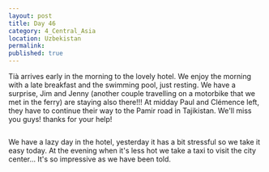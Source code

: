 ```yaml
---
layout: post
title: Day 46
category: 4_Central_Asia
location: Uzbekistan
permalink: 
published: true
---
```



Tià arrives early in the morning to the lovely hotel. We enjoy the morning with a late breakfast and the swimming pool, just resting. We have a surprise, Jim and Jenny (another couple travelling on a motorbike that we met in the ferry) are staying also there!!! At midday Paul and Clémence left, they have to continue their way to the Pamir road in Tajikistan. We'll miss you guys! thanks for your help!

<p><a
href="https://lh3.googleusercontent.com/s_n9HzJO34r7suDsfvmywNXyB7VjwyaKA55PFhxz4N54j4mMIEANax2Gb20vII-7Ay-vsBIPmEa-MqT01qAn-Ntr-t5UfG_q_PQuIdOvme7GjVic85jNsD4pjO5dgIvXWnHdfBSV_DSDmgHlADLFSRE186jScCHZlyfqCMgVcwUFklF54896UHsJaPjGd1ogGNXws437R7XQAMX4rgO8ZKYkZze6zfHeYAfAhIlj4Dp5w-dW09b-D8MtPFIe6MWSgrU-D0P3wJwBXPyiAOGu0TBfT4fEAt7bO-xMW7rOGpdFqfnN9fvwZtRoH_X0sfZREwRIfaH0QI6N2IKLw1msY1LS6fOSKRjJxGOI06Uc4qYEJ0HNQ-KDTg7-brFE8xtSTwqVAtcwjXG1011TS0L7mR7qHsKvYmmkkE0grtfH2dfiK72H134nzBeNEoP3I_sALVXN3GeFJ8n9nCjNCQ-pZD_o5VfxaSZ9OVUksvZ5VuDED37SpY2edVC8VNLNd8mjHzNP5Nq-XhCLq2Uwi_xxdDt-UjLQNen0jU_9k3-j_Lga7GyfsQ-nm-3MopIdAGgmpHyn1DmUKiCImDYR3Qk0PGnxhbu3RsLdCNm7zRZuZL2wvkt_1OSBEo8azIpYhz84kw9xwL8AoaXGzOosM8m8bWNJkznKXT77QQ=w473-h630-no"><img 
src="https://lh3.googleusercontent.com/s_n9HzJO34r7suDsfvmywNXyB7VjwyaKA55PFhxz4N54j4mMIEANax2Gb20vII-7Ay-vsBIPmEa-MqT01qAn-Ntr-t5UfG_q_PQuIdOvme7GjVic85jNsD4pjO5dgIvXWnHdfBSV_DSDmgHlADLFSRE186jScCHZlyfqCMgVcwUFklF54896UHsJaPjGd1ogGNXws437R7XQAMX4rgO8ZKYkZze6zfHeYAfAhIlj4Dp5w-dW09b-D8MtPFIe6MWSgrU-D0P3wJwBXPyiAOGu0TBfT4fEAt7bO-xMW7rOGpdFqfnN9fvwZtRoH_X0sfZREwRIfaH0QI6N2IKLw1msY1LS6fOSKRjJxGOI06Uc4qYEJ0HNQ-KDTg7-brFE8xtSTwqVAtcwjXG1011TS0L7mR7qHsKvYmmkkE0grtfH2dfiK72H134nzBeNEoP3I_sALVXN3GeFJ8n9nCjNCQ-pZD_o5VfxaSZ9OVUksvZ5VuDED37SpY2edVC8VNLNd8mjHzNP5Nq-XhCLq2Uwi_xxdDt-UjLQNen0jU_9k3-j_Lga7GyfsQ-nm-3MopIdAGgmpHyn1DmUKiCImDYR3Qk0PGnxhbu3RsLdCNm7zRZuZL2wvkt_1OSBEo8azIpYhz84kw9xwL8AoaXGzOosM8m8bWNJkznKXT77QQ=w473-h630-no" alt=""></a></p>

We have a lazy day in the hotel, yesterday it has a bit stressful so we take it easy today. At the evening when it's less hot we take a taxi to visit the city center... It's so impressive as we have been told.

<p><a
href="https://lh3.googleusercontent.com/xKqWvqmnetgfOqC5PVd1QY4A6xh557OfxBMbeNMJHKQLEhfbDfwKQmv_jyswacGbTKplSPa2kUB3sHiDrVqfNlpIYjJRERZS88hlgayByUN_B5d49LUp9CBASpBku2NnzkGiXCPR2P6Kr5NUUDZfSxrYx-n3zQSHVJ_70IVgnQor-TxEMhfG4DqTqiWidNqp_fHlRBzP34LIHOWoVYdKS-u5aq7Tz2DglvxFg1lwJUkQa5W2gs2d0pGQ9AaGz845SWXx-FZs4janjRrFjdFOxxCRhlCTH1zb39ef937K0EVYNtPJC6GjXy7ZUr10B0jvGQvjLubrZqykherSncXToQQncwatDoVyz38WbyLs9PEJAxcyyybZ-V_VQ57vSg74HVJfTsPZmnPEd2uu0ARO_nFUaVNb07bSEaeRRC8DX8gVsKrLRp4Af107xtsuH3cn_R4ZeqYuzCYBL4Isa0_A8PVmaoweaVDFHdnd0hwbZjLIA1CWQn0oNNOG-8YnJNldIrOSbv7bxdKHm8pXadx7wSNEFbSFHHlHJ2ccVKCzaxB100Biy7T27w_TaRvCH-JalFUfz6LCe6oIIXtZEwvxY6dBmbPp32BWnkm4vyKeQig6oC28aSEcVWsjTDp9vcQbaPl31YAGIG-PgANrK-gX1w1LV45TjbjXXw=w1052-h789-no"><img 
src="https://lh3.googleusercontent.com/xKqWvqmnetgfOqC5PVd1QY4A6xh557OfxBMbeNMJHKQLEhfbDfwKQmv_jyswacGbTKplSPa2kUB3sHiDrVqfNlpIYjJRERZS88hlgayByUN_B5d49LUp9CBASpBku2NnzkGiXCPR2P6Kr5NUUDZfSxrYx-n3zQSHVJ_70IVgnQor-TxEMhfG4DqTqiWidNqp_fHlRBzP34LIHOWoVYdKS-u5aq7Tz2DglvxFg1lwJUkQa5W2gs2d0pGQ9AaGz845SWXx-FZs4janjRrFjdFOxxCRhlCTH1zb39ef937K0EVYNtPJC6GjXy7ZUr10B0jvGQvjLubrZqykherSncXToQQncwatDoVyz38WbyLs9PEJAxcyyybZ-V_VQ57vSg74HVJfTsPZmnPEd2uu0ARO_nFUaVNb07bSEaeRRC8DX8gVsKrLRp4Af107xtsuH3cn_R4ZeqYuzCYBL4Isa0_A8PVmaoweaVDFHdnd0hwbZjLIA1CWQn0oNNOG-8YnJNldIrOSbv7bxdKHm8pXadx7wSNEFbSFHHlHJ2ccVKCzaxB100Biy7T27w_TaRvCH-JalFUfz6LCe6oIIXtZEwvxY6dBmbPp32BWnkm4vyKeQig6oC28aSEcVWsjTDp9vcQbaPl31YAGIG-PgANrK-gX1w1LV45TjbjXXw=w1052-h789-no" alt=""></a></p>

<p><a
href="https://lh3.googleusercontent.com/dlkX-XOG0U7piiT5cugrP81QDPk0FfpWU2QwCwD2eMvbO6TgI5ZIJJA1Epm2fjSq4dfxWn_LQhA_F0WCwdTNa2W5HR4zYybuoKvaj-Pj-L8Xv29QklNt0RvXI9qU1-O8LFzbQaaxgK6FNe8ony6P3qJPqi-mthSbvdZfu7uvzGzVcfKUseSwyDVio3HTAOmUrlxVIoquBJkhIM915jMGuwfNFbqwSiZQao_20KLytCpsOFhRde4gGzq_O4ApERRQjyxw0oV9rOQCSRfyZGUtronZWhx3zG_ePuug8OriK55REWlUQq3nRh5vEHA9CxTm8EHaGBEOhc3bla2sRmFLE0SmVQymtjgBtHlPM9NES8RXxcZdZwZRnZUs-Gt8_GMNk4pjyJz7luOb3RR_Pb8yPY5vACvUUh0W113GTRN2NgklUrt21Xi8HnBFbmgnaXIK8_8UhXyx4KoBGZJDHdL2Qocg1GVmdPJiA6ua7iyWWk9vdEW7IbDC1K3oU8X2cBSQ9JdRwacGAby15yuEvHOvZ5sadLk4Y9O1AgNqVCCeooyEo8DlmkDU7_pL0JEZ9b7x__cIlaH7jFs-w526FDMjYLpQwK6duq3o-mBhAR7s7ak4GHAKZlHNQiCt0xEkjB9qadPjgIM8ah650jyMWBtImLtXSaSyfOMwPw=w840-h630-no"><img 
src="https://lh3.googleusercontent.com/dlkX-XOG0U7piiT5cugrP81QDPk0FfpWU2QwCwD2eMvbO6TgI5ZIJJA1Epm2fjSq4dfxWn_LQhA_F0WCwdTNa2W5HR4zYybuoKvaj-Pj-L8Xv29QklNt0RvXI9qU1-O8LFzbQaaxgK6FNe8ony6P3qJPqi-mthSbvdZfu7uvzGzVcfKUseSwyDVio3HTAOmUrlxVIoquBJkhIM915jMGuwfNFbqwSiZQao_20KLytCpsOFhRde4gGzq_O4ApERRQjyxw0oV9rOQCSRfyZGUtronZWhx3zG_ePuug8OriK55REWlUQq3nRh5vEHA9CxTm8EHaGBEOhc3bla2sRmFLE0SmVQymtjgBtHlPM9NES8RXxcZdZwZRnZUs-Gt8_GMNk4pjyJz7luOb3RR_Pb8yPY5vACvUUh0W113GTRN2NgklUrt21Xi8HnBFbmgnaXIK8_8UhXyx4KoBGZJDHdL2Qocg1GVmdPJiA6ua7iyWWk9vdEW7IbDC1K3oU8X2cBSQ9JdRwacGAby15yuEvHOvZ5sadLk4Y9O1AgNqVCCeooyEo8DlmkDU7_pL0JEZ9b7x__cIlaH7jFs-w526FDMjYLpQwK6duq3o-mBhAR7s7ak4GHAKZlHNQiCt0xEkjB9qadPjgIM8ah650jyMWBtImLtXSaSyfOMwPw=w840-h630-no" alt=""></a></p>

<p><a
href="https://lh3.googleusercontent.com/1RdYyZTJiyq9RXS9TNWBUDV0pzb6lPrdNM8nlbjRW3B9V2A3Wwl8yiCXfh-yWNnISEXH_CmrVMSgj8Sn0fXUn1sE5L-cbYnHCRejPMHATzGNswU6F8GJMG7DnaNPcfTRZZKA-zfbK5vKVg-QlX0hfBviHPrul1A5V__Yh6gVuwt0tGXHKrEtI56KIpUeMZWktcbtC0AaWaxlJEGRROLwjSnINUxEDs27XBEgxNui0y6TJIrQlJxYfLwlENNW41dJPHLAteF1Ve1ptxwfWLbS14H3vxKGTUDL2TdSDqa3VypZ31gdWL5739MPT2uFxQRPOQ2J3hWIZBTrUZA_DtmJJpketVdgVxluxEAJDMNKkU4L4_V5rHRI8phZgmlrZCbPnSJ6tHj7Zqjm5e4kUbLGnc4-1zb6lC_MSsnSE7OtX0Zt8aIjuOcsQIk-ayS4zQPSXooxyK-o3lmOyX7Z2iDEC0fTd1-9FsVKb2_IDDalYM2HdjMJsFJLBJUR6RboCRaaCL6_XlXkwGTmK9KkKPxZRXQTyS2cFFiKxayoQlCq5oRDzB-UF24Pdg--KVqWzXWlr3TOyl__c4oxrkaQKC5TjEt406QJbYwBmFXdPRbbK8eoBvnjClkLPCtg67kT8mmnR3rkPCuNK9ci74Pcz8-dGeSFB8iRd6_OeQ=w1708-h467-no"><img 
src="https://lh3.googleusercontent.com/1RdYyZTJiyq9RXS9TNWBUDV0pzb6lPrdNM8nlbjRW3B9V2A3Wwl8yiCXfh-yWNnISEXH_CmrVMSgj8Sn0fXUn1sE5L-cbYnHCRejPMHATzGNswU6F8GJMG7DnaNPcfTRZZKA-zfbK5vKVg-QlX0hfBviHPrul1A5V__Yh6gVuwt0tGXHKrEtI56KIpUeMZWktcbtC0AaWaxlJEGRROLwjSnINUxEDs27XBEgxNui0y6TJIrQlJxYfLwlENNW41dJPHLAteF1Ve1ptxwfWLbS14H3vxKGTUDL2TdSDqa3VypZ31gdWL5739MPT2uFxQRPOQ2J3hWIZBTrUZA_DtmJJpketVdgVxluxEAJDMNKkU4L4_V5rHRI8phZgmlrZCbPnSJ6tHj7Zqjm5e4kUbLGnc4-1zb6lC_MSsnSE7OtX0Zt8aIjuOcsQIk-ayS4zQPSXooxyK-o3lmOyX7Z2iDEC0fTd1-9FsVKb2_IDDalYM2HdjMJsFJLBJUR6RboCRaaCL6_XlXkwGTmK9KkKPxZRXQTyS2cFFiKxayoQlCq5oRDzB-UF24Pdg--KVqWzXWlr3TOyl__c4oxrkaQKC5TjEt406QJbYwBmFXdPRbbK8eoBvnjClkLPCtg67kT8mmnR3rkPCuNK9ci74Pcz8-dGeSFB8iRd6_OeQ=w1708-h467-no" alt=""></a></p>